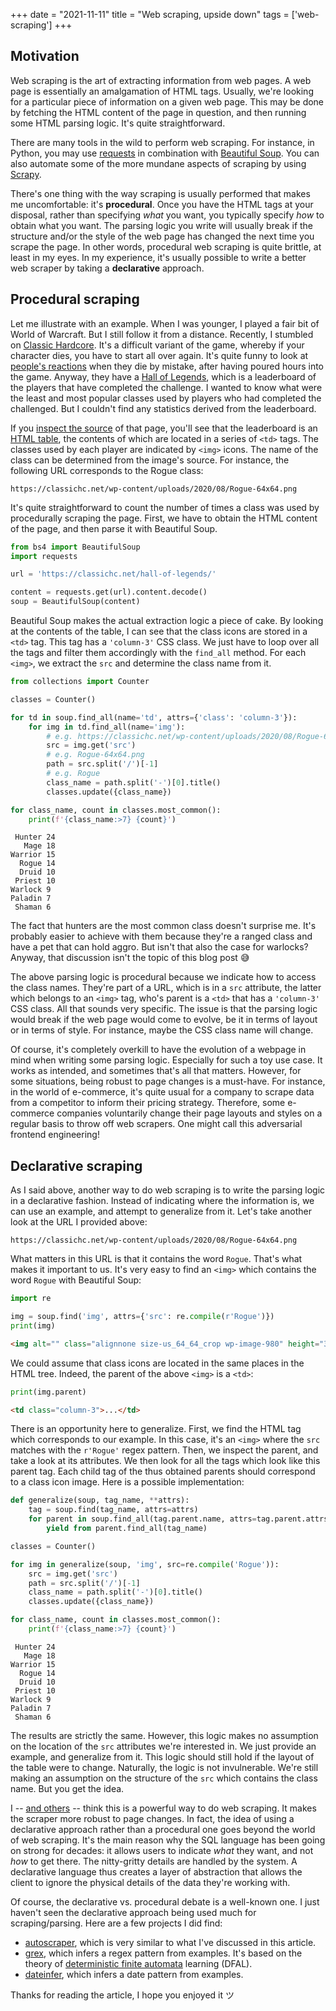 +++
date = "2021-11-11"
title = "Web scraping, upside down"
tags = ['web-scraping']
+++

## Motivation

Web scraping is the art of extracting information from web pages. A web page is essentially an amalgamation of HTML tags. Usually, we're looking for a particular piece of information on a given web page. This may be done by fetching the HTML content of the page in question, and then running some HTML parsing logic. It's quite straightforward.

There are many tools in the wild to perform web scraping. For instance, in Python, you may use [requests](https://docs.python-requests.org/en/latest/) in combination with [Beautiful Soup](https://www.crummy.com/software/BeautifulSoup/bs4/doc/). You can also automate some of the more mundane aspects of scraping by using [Scrapy](https://scrapy.org/).

There's one thing with the way scraping is usually performed that makes me uncomfortable: it's **procedural**. Once you have the HTML tags at your disposal, rather than specifying *what* you want, you typically specify *how* to obtain what you want. The parsing logic you write will usually break if the structure and/or the style of the web page has changed the next time you scrape the page. In other words, procedural web scraping is quite brittle, at least in my eyes. In my experience, it's usually possible to write a better web scraper by taking a **declarative** approach.

## Procedural scraping

Let me illustrate with an example. When I was younger, I played a fair bit of World of Warcraft. But I still follow it from a distance. Recently, I stumbled on [Classic Hardcore](https://classichc.net/). It's a difficult variant of the game, whereby if your character dies, you have to start all over again. It's quite funny to look at [people's reactions](https://classichc.net/wow-classic-hardcore-death-clips-8/) when they die by mistake, after having poured hours into the game. Anyway, they have a [Hall of Legends](https://classichc.net/hall-of-legends/), which is a leaderboard of the players that have completed the challenge. I wanted to know what were the least and most popular classes used by players who had completed the challenged. But I couldn't find any statistics derived from the leaderboard.

If you [inspect the source](view-source:https://classichc.net/hall-of-legends/) of that page, you'll see that the leaderboard is an [HTML table](https://www.w3schools.com/html/html_tables.asp), the contents of which are located in a series of `<td>` tags. The classes used by each player are indicated by `<img>` icons. The name of the class can be determined from the image's source. For instance, the following URL corresponds to the Rogue class:

```
https://classichc.net/wp-content/uploads/2020/08/Rogue-64x64.png
```

It's quite straightforward to count the number of times a class was used by procedurally scraping the page. First, we have to obtain the HTML content of the page, and then parse it with Beautiful Soup.

```py
from bs4 import BeautifulSoup
import requests

url = 'https://classichc.net/hall-of-legends/'

content = requests.get(url).content.decode()
soup = BeautifulSoup(content)
```

Beautiful Soup makes the actual extraction logic a piece of cake. By looking at the contents of the table, I can see that the class icons are stored in a `<td>` tag. This tag has a `'column-3'` CSS class. We just have to loop over all the tags and filter them accordingly with the `find_all` method. For each `<img>`, we extract the `src` and determine the class name from it.

```py
from collections import Counter

classes = Counter()

for td in soup.find_all(name='td', attrs={'class': 'column-3'}):
    for img in td.find_all(name='img'):
        # e.g. https://classichc.net/wp-content/uploads/2020/08/Rogue-64x64.png
        src = img.get('src')
        # e.g. Rogue-64x64.png
        path = src.split('/')[-1]
        # e.g. Rogue
        class_name = path.split('-')[0].title()
        classes.update({class_name})

for class_name, count in classes.most_common():
    print(f'{class_name:>7} {count}')
```

```
 Hunter 24
   Mage 18
Warrior 15
  Rogue 14
  Druid 10
 Priest 10
Warlock 9
Paladin 7
 Shaman 6
```

The fact that hunters are the most common class doesn't surprise me. It's probably easier to achieve with them because they're a ranged class and have a pet that can hold aggro. But isn't that also the case for warlocks? Anyway, that discussion isn't the topic of this blog post 😅

The above parsing logic is procedural because we indicate how to access the class names. They're part of a URL, which is in a `src` attribute, the latter which belongs to an `<img>` tag, who's parent is a `<td>` that has a `'column-3'` CSS class. All that sounds very specific. The issue is that the parsing logic would break if the web page would come to evolve, be it in terms of layout or in terms of style. For instance, maybe the CSS class name will change.

Of course, it's completely overkill to have the evolution of a webpage in mind when writing some parsing logic. Especially for such a toy use case. It works as intended, and sometimes that's all that matters. However, for some situations, being robust to page changes is a must-have. For instance, in the world of e-commerce, it's quite usual for a company to scrape data from a competitor to inform their pricing strategy. Therefore, some e-commerce companies voluntarily change their page layouts and styles on a regular basis to throw off web scrapers. One might call this adversarial frontend engineering!

## Declarative scraping

As I said above, another way to do web scraping is to write the parsing logic in a declarative fashion. Instead of indicating where the information is, we can use an example, and attempt to generalize from it. Let's take another look at the URL I provided above:

```
https://classichc.net/wp-content/uploads/2020/08/Rogue-64x64.png
```

What matters in this URL is that it contains the word `Rogue`. That's what makes it important to us. It's very easy to find an `<img>` which contains the word `Rogue` with Beautiful Soup:

```py
import re

img = soup.find('img', attrs={'src': re.compile(r'Rogue')})
print(img)
```

```html
<img alt="" class="alignnone size-us_64_64_crop wp-image-980" height="32" src="https://classichc.net/wp-content/uploads/2020/08/Rogue-64x64.png" width="32"/>
```

We could assume that class icons are located in the same places in the HTML tree. Indeed, the parent of the above `<img>` is a `<td>`:

```py
print(img.parent)
```

```html
<td class="column-3">...</td>
```

There is an opportunity here to generalize. First, we find the HTML tag which corresponds to our example. In this case, it's an `<img>` where the `src` matches with the `r'Rogue'` regex pattern. Then, we inspect the parent, and take a look at its attributes. We then look for all the tags which look like this parent tag. Each child tag of the thus obtained parents should correspond to a class icon image. Here is a possible implementation:

```py
def generalize(soup, tag_name, **attrs):
    tag = soup.find(tag_name, attrs=attrs)
    for parent in soup.find_all(tag.parent.name, attrs=tag.parent.attrs):
        yield from parent.find_all(tag_name)

classes = Counter()

for img in generalize(soup, 'img', src=re.compile('Rogue')):
    src = img.get('src')
    path = src.split('/')[-1]
    class_name = path.split('-')[0].title()
    classes.update({class_name})

for class_name, count in classes.most_common():
    print(f'{class_name:>7} {count}')
```

```
 Hunter 24
   Mage 18
Warrior 15
  Rogue 14
  Druid 10
 Priest 10
Warlock 9
Paladin 7
 Shaman 6
```

The results are strictly the same. However, this logic makes no assumption on the location of the `src` attributes we're interested in. We just provide an example, and generalize from it. This logic should still hold if the layout of the table were to change. Naturally, the logic is not invulnerable. We're still making an assumption on the structure of the `src` which contains the class name. But you get the idea.

I -- [and others](https://bxroberts.org/files/autoscrape.pdf) -- think this is a powerful way to do web scraping. It makes the scraper more robust to page changes. In fact, the idea of using a declarative approach rather than a procedural one goes beyond the world of web scraping. It's the main reason why the SQL language has been going on strong for decades: it allows users to indicate *what* they want, and not *how* to get there. The nitty-gritty details are handled by the system. A declarative language thus creates a layer of abstraction that allows the client to ignore the physical details of the data they're working with.

Of course, the declarative vs. procedural debate is a well-known one. I just haven't seen the declarative approach being used much for scraping/parsing. Here are a few projects I did find:

- [autoscraper](https://github.com/alirezamika/autoscraper), which is very similar to what I've discussed in this article.
- [grex](https://github.com/pemistahl/grex), which infers a regex pattern from examples. It's based on the theory of [deterministic finite automata](https://en.wikipedia.org/wiki/Deterministic_finite_automaton) learning (DFAL).
- [dateinfer](https://github.com/jeffreystarr/dateinfer), which infers a date pattern from examples.

Thanks for reading the article, I hope you enjoyed it ツ
